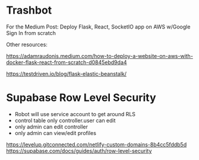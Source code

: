 # Trashbot

For the Medium Post: Deploy Flask, React, SocketIO app on AWS w/Google Sign In from scratch

Other resources:

https://adamraudonis.medium.com/how-to-deploy-a-website-on-aws-with-docker-flask-react-from-scratch-d0845ebd9da4

https://testdriven.io/blog/flask-elastic-beanstalk/

# Supabase Row Level Security

- Robot will use service account to get around RLS
- control table only controller.user can edit
- only admin can edit controller
- only admin can view/edit profiles

https://levelup.gitconnected.com/netlify-custom-domains-8b4cc5fddb5d
https://supabase.com/docs/guides/auth/row-level-security

